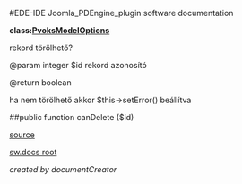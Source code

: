 #EDE-IDE Joomla_PDEngine_plugin
software documentation

**class:[PvoksModelOptions](../PvoksModelOptions.md)**



rekord törölhető?

@param integer $id rekord azonosító

@return boolean

ha nem törölhető akkor $this->setError() beállítva

##public function canDelete ($id) 


[source](../../../admin/models/options.php)

[sw.docs root](../)

*created by documentCreator*

